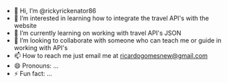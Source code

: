 - 👋 Hi, I’m @rickyrickenator86
- 👀 I’m interested in learning how to integrate the travel API's with the website 
- 🌱 I’m currently learning on working with travel API's JSON
- 💞️ I’m looking to collaborate with someone who can teach me or guide in working with API's 
- 📫 How to reach me just email me at ricardogomesnew@gmail.com
- 😄 Pronouns: ...
- ⚡ Fun fact: ...

<!---
rickyrickenator86/rickyrickenator86 is a ✨ special ✨ repository because its `README.md` (this file) appears on your GitHub profile.
You can click the Preview link to take a look at your changes.
--->

